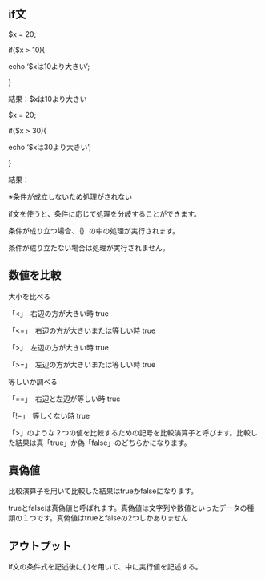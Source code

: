 ## if文

$x = 20;

if($x > 10){

echo ‘$xは10より大きい’;

}

結果：$xは10より大きい

$x = 20;

if($x > 30){

echo ‘$xは30より大きい’;

}

結果：

※条件が成立しないため処理がされない

if文を使うと、条件に応じて処理を分岐することができます。

条件が成り立つ場合、｛｝の中の処理が実行されます。

条件が成り立たない場合は処理が実行されません。

## 数値を比較

大小を比べる

「<」　右辺の方が大きい時 true

「<=」　右辺の方が大きいまたは等しい時 true

「>」　左辺の方が大きい時 true

「>=」　左辺の方が大きいまたは等しい時 true

等しいか調べる

「==」　右辺と左辺が等しい時 true

「!=」　等しくない時 true

「>」のような２つの値を比較するための記号を比較演算子と呼びます。比較した結果は真「true」か偽「false」のどちらかになります。

## 真偽値

比較演算子を用いて比較した結果はtrueかfalseになります。

trueとfalseは真偽値と呼ばれます。真偽値は文字列や数値といったデータの種類の１つです。真偽値はtrueとfalseの2つしかありません

## アウトプット

if文の条件式を記述後に{ }を用いて、中に実行値を記述する。
